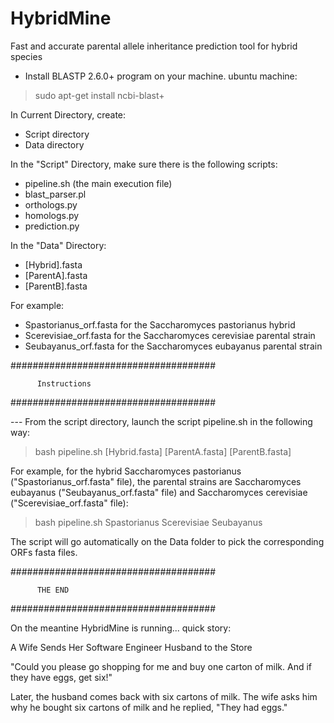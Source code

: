 # HybridMine
Fast and accurate parental allele inheritance prediction tool for hybrid species

- Install BLASTP 2.6.0+ program on your machine.
ubuntu machine:
>sudo apt-get install ncbi-blast+
          
In Current Directory, create:
- Script directory
- Data directory

In the "Script" Directory, make sure there is the following scripts:
- pipeline.sh (the main execution file)
- blast_parser.pl
- orthologs.py
- homologs.py
- prediction.py

In the "Data" Directory:
- [Hybrid].fasta
- [ParentA].fasta
- [ParentB].fasta

For example:
- Spastorianus_orf.fasta for the Saccharomyces pastorianus hybrid
- Scerevisiae_orf.fasta for the Saccharomyces cerevisiae parental strain
- Seubayanus_orf.fasta for the Saccharomyces eubayanus parental strain


#####################################

          Instructions
          
#####################################


--- From the script directory, launch the script pipeline.sh in the following way:
> bash pipeline.sh [Hybrid.fasta] [ParentA.fasta] [ParentB.fasta]

For example, for the hybrid Saccharomyces pastorianus ("Spastorianus_orf.fasta" file), the parental strains are Saccharomyces eubayanus ("Seubayanus_orf.fasta" file) and Saccharomyces cerevisiae ("Scerevisiae_orf.fasta" file):
> bash pipeline.sh Spastorianus Scerevisiae Seubayanus

The script will go automatically on the Data folder to pick the corresponding ORFs fasta files.


#####################################

          THE END
          
#####################################


On the meantine HybridMine is running... quick story:

A Wife Sends Her Software Engineer Husband to the Store 

"Could you please go shopping for me and buy one carton of milk. And if they have eggs, get six!"

Later, the husband comes back with six cartons of milk. The wife asks him why he bought six cartons of milk and he replied, "They had eggs."



